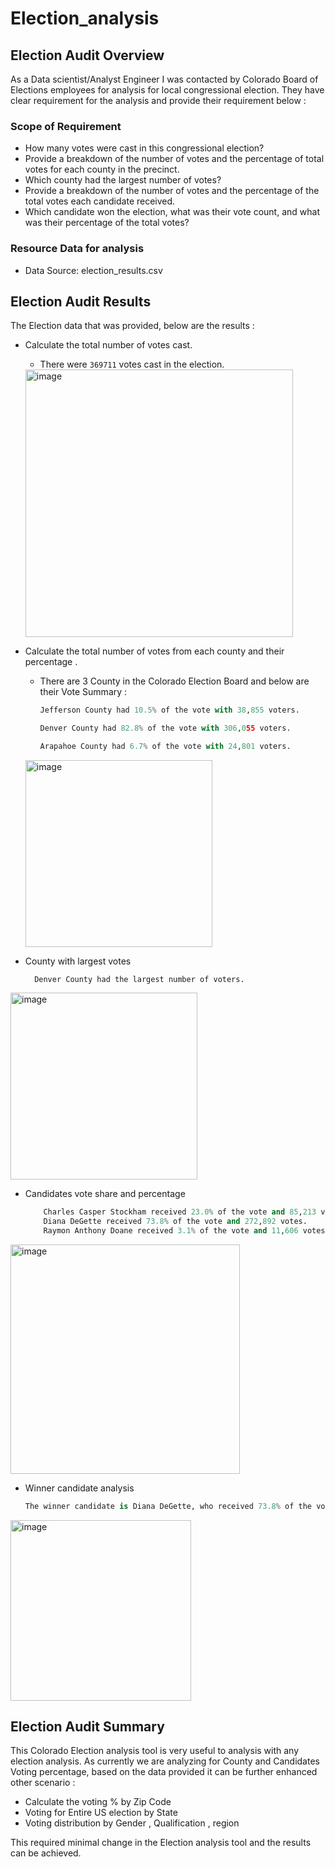 # Election_analysis

## Election Audit Overview
As a Data scientist/Analyst Engineer I was contacted by Colorado Board of Elections employees for analysis for local  congressional election.  They have clear requirement for the analysis and provide their requirement below :

### Scope of Requirement

 * How many votes were cast in this congressional election?
 * Provide a breakdown of the number of votes and the percentage of total votes for each county in the precinct.
 * Which county had the largest number of votes?
 * Provide a breakdown of the number of votes and the percentage of the total votes each candidate received.
 * Which candidate won the election, what was their vote count, and what was their percentage of the total votes?

### Resource Data for analysis  
  - Data Source: election_results.csv


## Election Audit Results

The Election data that was provided, below are the results :

* Calculate the total number of votes cast.

  - There were `369711` votes cast in the election.
  
  <img width="428" alt="image" src="https://user-images.githubusercontent.com/22928255/188069157-d47deb8d-1be2-4bd5-aa29-d3ea303d9a0e.png">



* Calculate the total number of votes from each county and their percentage .

  - There are 3 County in the Colorado Election Board and below are their Vote Summary :

    ```python
    Jefferson County had 10.5% of the vote with 38,855 voters.

    Denver County had 82.8% of the vote with 306,055 voters.

    Arapahoe County had 6.7% of the vote with 24,801 voters.
    

   <img width="299" alt="image" src="https://user-images.githubusercontent.com/22928255/188069244-3ca22039-dc33-4f47-8aac-5ea1bc9429ee.png">

* County with largest votes
    ```
      Denver County had the largest number of voters.

<img width="299" alt="image" src="https://user-images.githubusercontent.com/22928255/188069464-4b0de0d3-900a-454c-a5f4-581b70946d85.png">

* Candidates vote share and percentage

    ```python
        Charles Casper Stockham received 23.0% of the vote and 85,213 votes.
        Diana DeGette received 73.8% of the vote and 272,892 votes.
        Raymon Anthony Doane received 3.1% of the vote and 11,606 votes.

<img width="367" alt="image" src="https://user-images.githubusercontent.com/22928255/188069512-af744ad7-5601-4533-aa8b-76f2c9ce45c8.png">


*  Winner candidate analysis
      ```python
      The winner candidate is Diana DeGette, who received 73.8% of the vote and 272,892 votes.

<img width="289" alt="image" src="https://user-images.githubusercontent.com/22928255/188069566-77cd396b-8099-43a7-9b25-6dbe8d1edc75.png">


## Election Audit Summary

This Colorado Election analysis tool is very useful to analysis with any election analysis. As currently we are analyzing for County and Candidates Voting percentage, based on the data provided it can be further enhanced other scenario :
  * Calculate the voting % by Zip Code
  * Voting for Entire US election by State
  * Voting distribution by Gender , Qualification , region


  This required minimal change in the Election analysis tool and the results can be achieved.
